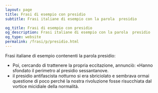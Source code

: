 ```yaml
---
layout: page
title: Frasi di esempio con presidio 
subtitle: Frasi italiane di esempio con la parola  presidio

og_title: Frasi di esempio con presidio 
og_description: Frasi italiane di esempio con la parola  presidio
og_type: website
permalink: /frasi/p/presidio.html
---
```


Frasi italiane di esempio contenenti la parola presidio:


- Poi, cercando di trattenere la propria eccitazione, annunciò: «Hanno sfondato il perimetro al presidio sessantanove.
- il presidio antifascista notturno si era sbriciolato e sembrava ormai questione di poco perché la nostra rivoluzione fosse risucchiata dal vortice micidiale della normalità.
